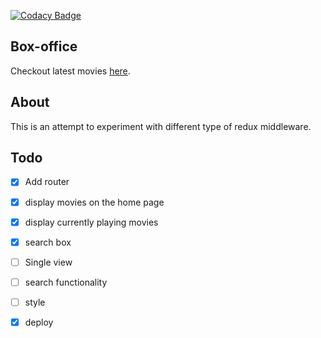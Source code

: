 [![Codacy Badge](https://api.codacy.com/project/badge/Grade/08252b8d6eac459fbd41eb55c5637d88)](https://app.codacy.com/manual/leanny01/box-office?utm_source=github.com&utm_medium=referral&utm_content=leanny01/box-office&utm_campaign=Badge_Grade_Dashboard)

## Box-office

Checkout latest movies [here](https://box-office-027.herokuapp.com/).

## About

This is an attempt to experiment with different type of redux middleware.

## Todo

- [X] Add router
- [x] display movies on the home page
- [x] display currently playing movies
- [x] search box
- [ ] Single view
- [ ] search functionality
- [ ] style
- [X] deploy

